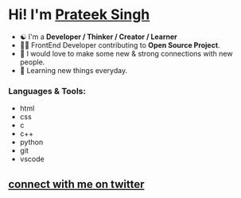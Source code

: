 # Hi! I'm [Prateek Singh](https://github.com/prateekatma)
- ☯ I'm a **Developer / Thinker / Creator / Learner**
- 👨‍💻 FrontEnd Developer contributing to **Open Source Project**.
- 🔖 I would love to make some new & strong connections with new people.
- 🌱 Learning new things everyday.

### Languages & Tools:
  - html
  - css
  - c
  - c++
  - python
  - git
  - vscode
  ## [connect with me on twitter](https://twitter.com/ptksngh)
